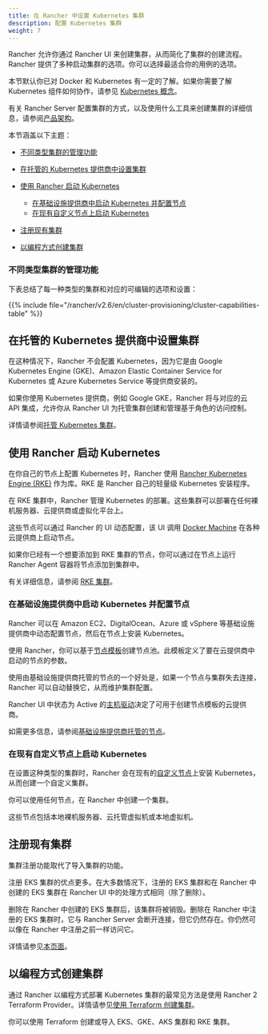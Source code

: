 ```yaml
---
title: 在 Rancher 中设置 Kubernetes 集群
description: 配置 Kubernetes 集群
weight: 7
---
```


Rancher 允许你通过 Rancher UI 来创建集群，从而简化了集群的创建流程。Rancher 提供了多种启动集群的选项。你可以选择最适合你的用例的选项。

本节默认你已对 Docker 和 Kubernetes 有一定的了解。如果你需要了解 Kubernetes 组件如何协作，请参见 [Kubernetes 概念]({{<baseurl>}}/rancher/v2.6/en/overview/concepts)。

有关 Rancher Server 配置集群的方式，以及使用什么工具来创建集群的详细信息，请参阅[产品架构]({{<baseurl>}}/rancher/v2.6/en/overview/architecture/)。

本节涵盖以下主题：

<!-- TOC -->

- [不同类型集群的管理功能](#不同类型集群的管理功能)
- [在托管的 Kubernetes 提供商中设置集群](#在托管的-kubernetes-提供商中设置集群)
- [使用 Rancher 启动 Kubernetes](#使用-rancher-启动-kubernetes)
  - [在基础设施提供商中启动 Kubernetes 并配置节点](#在基础设施提供商中启动-kubernetes-并配置节点)
  - [在现有自定义节点上启动 Kubernetes](#在现有自定义节点上启动-kubernetes)
- [注册现有集群](#注册现有集群)
- [以编程方式创建集群](#以编程方式创建集群)

   <!-- /TOC -->

### 不同类型集群的管理功能

下表总结了每一种类型的集群和对应的可编辑的选项和设置：

{{% include file="/rancher/v2.6/en/cluster-provisioning/cluster-capabilities-table" %}}

## 在托管的 Kubernetes 提供商中设置集群

在这种情况下，Rancher 不会配置 Kubernetes，因为它是由 Google Kubernetes Engine (GKE)、Amazon Elastic Container Service for Kubernetes 或 Azure Kubernetes Service 等提供商安装的。

如果你使用 Kubernetes 提供商，例如 Google GKE，Rancher 将与对应的云 API 集成，允许你从 Rancher UI 为托管集群创建和管理基于角色的访问控制。

详情请参阅[托管 Kubernetes 集群]({{<baseurl>}}/rancher/v2.6/en/cluster-provisioning/hosted-kubernetes-clusters)。

## 使用 Rancher 启动 Kubernetes

在你自己的节点上配置 Kubernetes 时，Rancher 使用 [Rancher Kubernetes Engine (RKE)]({{<baseurl>}}/rke/latest/en/) 作为库。RKE 是 Rancher 自己的轻量级 Kubernetes 安装程序。

在 RKE 集群中，Rancher 管理 Kubernetes 的部署。这些集群可以部署在任何裸机服务器、云提供商或虚拟化平台上。

这些节点可以通过 Rancher 的 UI 动态配置，该 UI 调用 [Docker Machine](https://docs.docker.com/machine/) 在各种云提供商上启动节点。

如果你已经有一个想要添加到 RKE 集群的节点，你可以通过在节点上运行 Rancher Agent 容器将节点添加到集群中。

有关详细信息，请参阅 [RKE 集群]({{<baseurl>}}/rancher/v2.6/en/cluster-provisioning/rke-clusters/)。

### 在基础设施提供商中启动 Kubernetes 并配置节点

Rancher 可以在 Amazon EC2、DigitalOcean、Azure 或 vSphere 等基础设施提供商中动态配置节点，然后在节点上安装 Kubernetes。

使用 Rancher，你可以基于[节点模板]({{<baseurl>}}/rancher/v2.6/en/cluster-provisioning/rke-clusters/node-pools/#node-templates)创建节点池。此模板定义了要在云提供商中启动的节点的参数。

使用由基础设施提供商托管的节点的一个好处是，如果一个节点与集群失去连接，Rancher 可以自动替换它，从而维护集群配置。

Rancher UI 中状态为 Active 的[主机驱动]({{<baseurl>}}/rancher/v2.6/en/cluster-provisioning/rke-clusters/node-pools/#node-drivers)决定了可用于创建节点模板的云提供商。

如需更多信息，请参阅[基础设施提供商托管的节点]({{<baseurl>}}/rancher/v2.6/en/cluster-provisioning/rke-clusters/node-pools/)。

### 在现有自定义节点上启动 Kubernetes

在设置这种类型的集群时，Rancher 会在现有的[自定义节点]({{<baseurl>}}/rancher/v2.6/en/cluster-provisioning/rke-clusters/custom-nodes/)上安装 Kubernetes，从而创建一个自定义集群。

你可以使用任何节点，在 Rancher 中创建一个集群。

这些节点包括本地裸机服务器、云托管虚拟机或本地虚拟机。

## 注册现有集群

集群注册功能取代了导入集群的功能。

注册 EKS 集群的优点更多。在大多数情况下，注册的 EKS 集群和在 Rancher 中创建的 EKS 集群在 Rancher UI 中的处理方式相同（除了删除）。

删除在 Rancher 中创建的 EKS 集群后，该集群将被销毁。删除在 Rancher 中注册的 EKS 集群时，它与 Rancher Server 会断开连接，但它仍然存在。你仍然可以像在 Rancher 中注册之前一样访问它。

详情请参见[本页面](./registered-clusters)。

## 以编程方式创建集群

通过 Rancher 以编程方式部署 Kubernetes 集群的最常见方法是使用 Rancher 2 Terraform Provider。详情请参见[使用 Terraform 创建集群](https://registry.terraform.io/providers/rancher/rancher2/latest/docs/resources/cluster)。

你可以使用 Terraform 创建或导入 EKS、GKE、AKS 集群和 RKE 集群。
